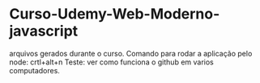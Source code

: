 # Curso-Udemy-Web-Moderno-javascript
arquivos gerados durante o curso.
Comando para rodar a aplicação pelo node: crtl+alt+n
Teste: ver como funciona o github em varios computadores.
